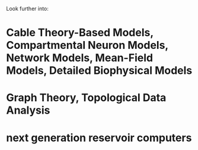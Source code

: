 Look further into:
# Cable Theory-Based Models, Compartmental Neuron Models, Network Models, Mean-Field Models, Detailed Biophysical Models
# Graph Theory, Topological Data Analysis
# next generation reservoir computers

